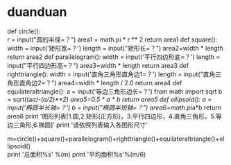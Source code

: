 duanduan
========
def circle():    
    r = input("圆的半径=？")
    area1 = math.pi * r ** 2
    return area1
def square():
    width = input('矩形宽=？')
    length = input("矩形长=？")
    area2=width * length
    return area2
def parallelogram():
    width = input('平行四边形底=？')
    length = input("平行四边形高=？")
    area3=width * length
    return area3
def righttriangle():
    width = input('直角三角形直角边1=？')
    length = input("直角三角形直角边2=？")
    area4=width * length / 2.0
    return area4
def equilateraltriangle():
    a = input('等边三角形边长=？')
    from math import sqrt
    b = sqrt((a*a)-(a/2)**2)
    area5=0.5 * a * b
    return area5
def ellipsoid():
    a = input('椭圆半长轴=？')
    b = input("椭圆半短轴=？")
    area6=math.pi*a*b
    return area6
print '图形列表[1.圆,2.矩形(正方形)，3.平行四边形，4.直角三角形，5.等边三角形,6.椭圆]'
print '请依照列表输入各图形尺寸'

m=circle()+square()+parallelogram()+righttriangle()+equilateraltriangle()+ellipsoid()  
print '总面积%s' %(m)
print '平均面积%s'%(m/6)
